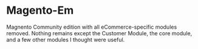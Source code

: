 Magento-Em
==========

Magnento Community edition with all eCommerce-specific modules removed. Nothing remains except the Customer Module, the core module, and a few other modules I thought were useful.